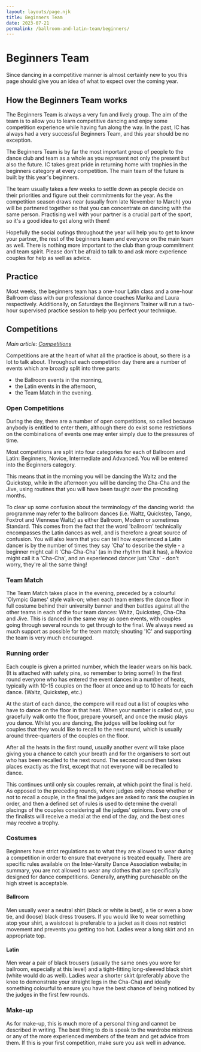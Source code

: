 ```yaml
---
layout: layouts/page.njk
title: Beginners Team
date: 2023-07-21
permalink: /ballroom-and-latin-team/beginners/
---
```


# Beginners Team

Since dancing in a competitive manner is almost certainly new to you
this page should give you an idea of what to expect over the coming
year.

## How the Beginners Team works

The Beginners Team is always a very fun and lively group. The aim of the
team is to allow you to learn competitive dancing and enjoy some
competition experience while having fun along the way. In the past, IC
has always had a very successful Beginners Team, and this year should be
no exception.

The Beginners Team is by far the most important group of people to the
dance club and team as a whole as you represent not only the present but
also the future. IC takes great pride in returning home with trophies in
the beginners category at every competition. The main team of the future
is built by this year's beginners.

The team usually takes a few weeks to settle down as people decide on
their priorities and figure out their commitments for the year. As the
competition season draws near (usually from late November to March) you
will be partnered together so that you can concentrate on dancing with
the same person. Practising well with your partner is a crucial part of
the sport, so it's a good idea to get along with them\!

Hopefully the social outings throughout the year will help you to get to
know your partner, the rest of the beginners team and everyone on the
main team as well. There is nothing more important to the club than
group commitment and team spirit. Please don't be afraid to talk to and
ask more experience couples for help as well as advice.

## Practice

Most weeks, the beginners team has a one-hour Latin class and a one-hour
Ballroom class with our professional dance coaches Marika and Laura
respectively. Additionally, on Saturdays the Beginners Trainer will run
a two-hour supervised practice session to help you perfect your
technique.

## Competitions

*Main article: [Competitions](/pages/ballroom-and-latin/competitions)*

Competitions are at the heart of what all the practice is about, so
there is a lot to talk about. Throughout each competition day there are
a number of events which are broadly split into three parts:

  - the Ballroom events in the morning,
  - the Latin events in the afternoon,
  - the Team Match in the evening.

### Open Competitions

During the day, there are a number of open competitions, so called
because anybody is entitled to enter them, although there do exist some
restrictions on the combinations of events one may enter simply due to
the pressures of time.

Most competitions are split into four categories for each of Ballroom
and Latin: Beginners, Novice, Intermediate and Advanced. You will be
entered into the Beginners category.

This means that in the morning you will be dancing the Waltz and the
Quickstep, while in the afternoon you will be dancing the Cha-Cha and
the Jive, using routines that you will have been taught over the
preceding months.

To clear up some confusion about the terminology of the dancing world:
the programme may refer to the ballroom dances (i.e. Waltz, Quickstep,
Tango, Foxtrot and Viennese Waltz) as either Ballroom, Modern or
sometimes Standard. This comes from the fact that the word 'ballroom'
technically encompasses the Latin dances as well, and is therefore a
great source of confusion. You will also learn that you can tell how
experienced a Latin dancer is by the number of times they say 'Cha' to
describe the style - a beginner might call it 'Cha-Cha-Cha' (as in the
rhythm that it has), a Novice might call it a 'Cha-Cha', and an
experienced dancer just 'Cha' - don't worry, they're all the same
thing\!

### Team Match

The Team Match takes place in the evening, preceded by a colourful
'Olympic Games' style walk-on; when each team enters the dance floor in
full costume behind their university banner and then battles against all
the other teams in each of the four team dances: Waltz, Quickstep,
Cha-Cha and Jive. This is danced in the same way as open events, with
couples going through several rounds to get through to the final. We
always need as much support as possible for the team match; shouting
'IC' and supporting the team is very much encouraged.

### Running order

Each couple is given a printed number, which the leader wears on his
back. (It is attached with safety pins, so remember to bring some\!) In
the first round everyone who has entered the event dances in a number of
heats, typically with 10-15 couples on the floor at once and up to 10
heats for each dance. (Waltz, Quickstep, etc.)

At the start of each dance, the compere will read out a list of couples
who have to dance on the floor in that heat. When your number is called
out, you gracefully walk onto the floor, prepare yourself, and once the
music plays you dance. Whilst you are dancing, the judges will be
looking out for couples that they would like to recall to the next
round, which is usually around three-quarters of the couples on the
floor.

After all the heats in the first round, usually another event will take
place giving you a chance to catch your breath and for the organisers to
sort out who has been recalled to the next round. The second round then
takes places exactly as the first, except that not everyone will be
recalled to dance.

This continues until only six couples remain, at which point the final
is held. As opposed to the preceding rounds, where judges only choose
whether or not to recall a couple, in the final the judges are asked to
rank the couples in order, and then a defined set of rules is used to
determine the overall placings of the couples considering all the
judges' opinions. Every one of the finalists will receive a medal at the
end of the day, and the best ones may receive a trophy.

### Costumes

Beginners have strict regulations as to what they are allowed to wear
during a competition in order to ensure that everyone is treated
equally. There are specific rules available on the Inter-Varsity Dance
Association website; in summary, you are not allowed to wear any clothes
that are specifically designed for dance competitions. Generally,
anything purchasable on the high street is acceptable.

#### Ballroom

Men usually wear a neutral shirt (black or white is best), a tie or even
a bow tie, and (loose) black dress trousers. If you would like to wear
something atop your shirt, a waistcoat is preferable to a jacket as it
does not restrict movement and prevents you getting too hot. Ladies wear
a long skirt and an appropriate top.

#### Latin

Men wear a pair of black trousers (usually the same ones you wore for
ballroom, especially at this level) and a tight-fitting long-sleeved
black shirt (white would do as well). Ladies wear a shorter skirt
(preferably above the knee to demonstrate your straight legs in the
Cha-Cha) and ideally something colourful to ensure you have the best
chance of being noticed by the judges in the first few rounds.

### Make-up

As for make-up, this is much more of a personal thing and cannot be
described in writing. The best thing to do is speak to the wardrobe
mistress or any of the more experienced members of the team and get
advice from them. If this is your first competition, make sure you ask
well in advance.
